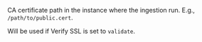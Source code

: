 CA certificate path in the instance where the ingestion run. E.g., `/path/to/public.cert`. 

Will be used if Verify SSL is set to `validate`.
